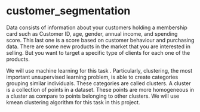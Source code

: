 # customer_segmentation
Data consists of information about your customers holding a membership card such as Customer ID, age, gender, annual income, and spending score. This last one is a score based on customer behaviour and purchasing data. There are some new products in the market that you are interested in selling. But you want to target a specific type of clients for each one of the products.

We will use machine learning for this task . Particularly, clustering, the most important unsupervised learning problem, is able to create categories grouping similar individuals. These categories are called clusters. A cluster is a collection of points in a dataset. These points are more homogeneous in a cluster as compare to points belonging to other clusters.
We will use kmean clustering algorithm for this task in this project.
